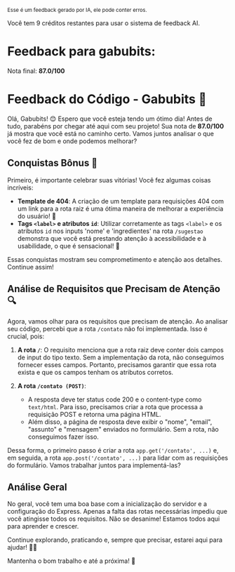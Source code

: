 <sup>Esse é um feedback gerado por IA, ele pode conter erros.</sup>

Você tem 9 créditos restantes para usar o sistema de feedback AI.

# Feedback para gabubits:

Nota final: **87.0/100**

# Feedback do Código - Gabubits 🚀

Olá, Gabubits! 😊 Espero que você esteja tendo um ótimo dia! Antes de tudo, parabéns por chegar até aqui com seu projeto! Sua nota de **87.0/100** já mostra que você está no caminho certo. Vamos juntos analisar o que você fez de bom e onde podemos melhorar? 

## Conquistas Bônus 🎉

Primeiro, é importante celebrar suas vitórias! Você fez algumas coisas incríveis:

- **Template de 404**: A criação de um template para requisições 404 com um link para a rota raiz é uma ótima maneira de melhorar a experiência do usuário! 👏
- **Tags `<label>` e atributos `id`**: Utilizar corretamente as tags `<label>` e os atributos `id` nos inputs 'nome' e 'ingredientes' na rota `/sugestao` demonstra que você está prestando atenção à acessibilidade e à usabilidade, o que é sensacional! 🌟

Essas conquistas mostram seu comprometimento e atenção aos detalhes. Continue assim!

## Análise de Requisitos que Precisam de Atenção 🔍

Agora, vamos olhar para os requisitos que precisam de atenção. Ao analisar seu código, percebi que a rota `/contato` não foi implementada. Isso é crucial, pois:

1. **A rota `/`**: O requisito menciona que a rota raiz deve conter dois campos de input do tipo texto. Sem a implementação da rota, não conseguimos fornecer esses campos. Portanto, precisamos garantir que essa rota exista e que os campos tenham os atributos corretos.

2. **A rota `/contato (POST)`**: 
   - A resposta deve ter status code 200 e o content-type como `text/html`. Para isso, precisamos criar a rota que processa a requisição POST e retorna uma página HTML.
   - Além disso, a página de resposta deve exibir o "nome", "email", "assunto" e "mensagem" enviados no formulário. Sem a rota, não conseguimos fazer isso.

Dessa forma, o primeiro passo é criar a rota `app.get('/contato', ...)` e, em seguida, a rota `app.post('/contato', ...)` para lidar com as requisições do formulário. Vamos trabalhar juntos para implementá-las?

## Análise Geral

No geral, você tem uma boa base com a inicialização do servidor e a configuração do Express. Apenas a falta das rotas necessárias impediu que você atingisse todos os requisitos. Não se desanime! Estamos todos aqui para aprender e crescer. 

Continue explorando, praticando e, sempre que precisar, estarei aqui para ajudar! 🚀💡

Mantenha o bom trabalho e até a próxima! 👋